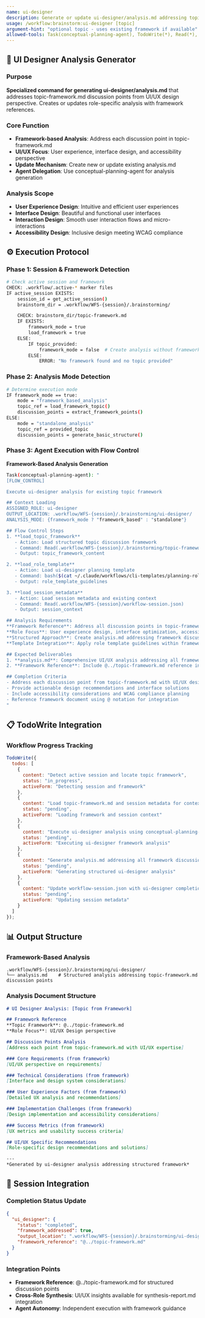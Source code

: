 ```yaml
---
name: ui-designer
description: Generate or update ui-designer/analysis.md addressing topic-framework discussion points
usage: /workflow:brainstorm:ui-designer [topic]
argument-hint: "optional topic - uses existing framework if available"
allowed-tools: Task(conceptual-planning-agent), TodoWrite(*), Read(*), Write(*)
---
```


## 🎨 **UI Designer Analysis Generator**

### Purpose
**Specialized command for generating ui-designer/analysis.md** that addresses topic-framework.md discussion points from UI/UX design perspective. Creates or updates role-specific analysis with framework references.

### Core Function
- **Framework-based Analysis**: Address each discussion point in topic-framework.md
- **UI/UX Focus**: User experience, interface design, and accessibility perspective
- **Update Mechanism**: Create new or update existing analysis.md
- **Agent Delegation**: Use conceptual-planning-agent for analysis generation

### Analysis Scope
- **User Experience Design**: Intuitive and efficient user experiences
- **Interface Design**: Beautiful and functional user interfaces
- **Interaction Design**: Smooth user interaction flows and micro-interactions
- **Accessibility Design**: Inclusive design meeting WCAG compliance

## ⚙️ **Execution Protocol**

### Phase 1: Session & Framework Detection
```bash
# Check active session and framework
CHECK: .workflow/.active-* marker files
IF active_session EXISTS:
    session_id = get_active_session()
    brainstorm_dir = .workflow/WFS-{session}/.brainstorming/

    CHECK: brainstorm_dir/topic-framework.md
    IF EXISTS:
        framework_mode = true
        load_framework = true
    ELSE:
        IF topic_provided:
            framework_mode = false  # Create analysis without framework
        ELSE:
            ERROR: "No framework found and no topic provided"
```

### Phase 2: Analysis Mode Detection
```bash
# Determine execution mode
IF framework_mode == true:
    mode = "framework_based_analysis"
    topic_ref = load_framework_topic()
    discussion_points = extract_framework_points()
ELSE:
    mode = "standalone_analysis"
    topic_ref = provided_topic
    discussion_points = generate_basic_structure()
```

### Phase 3: Agent Execution with Flow Control
**Framework-Based Analysis Generation**

```bash
Task(conceptual-planning-agent): "
[FLOW_CONTROL]

Execute ui-designer analysis for existing topic framework

## Context Loading
ASSIGNED_ROLE: ui-designer
OUTPUT_LOCATION: .workflow/WFS-{session}/.brainstorming/ui-designer/
ANALYSIS_MODE: {framework_mode ? "framework_based" : "standalone"}

## Flow Control Steps
1. **load_topic_framework**
   - Action: Load structured topic discussion framework
   - Command: Read(.workflow/WFS-{session}/.brainstorming/topic-framework.md)
   - Output: topic_framework_content

2. **load_role_template**
   - Action: Load ui-designer planning template
   - Command: bash($(cat ~/.claude/workflows/cli-templates/planning-roles/ui-designer.md))
   - Output: role_template_guidelines

3. **load_session_metadata**
   - Action: Load session metadata and existing context
   - Command: Read(.workflow/WFS-{session}/workflow-session.json)
   - Output: session_context

## Analysis Requirements
**Framework Reference**: Address all discussion points in topic-framework.md from UI/UX perspective
**Role Focus**: User experience design, interface optimization, accessibility compliance
**Structured Approach**: Create analysis.md addressing framework discussion points
**Template Integration**: Apply role template guidelines within framework structure

## Expected Deliverables
1. **analysis.md**: Comprehensive UI/UX analysis addressing all framework discussion points
2. **Framework Reference**: Include @../topic-framework.md reference in analysis

## Completion Criteria
- Address each discussion point from topic-framework.md with UI/UX design expertise
- Provide actionable design recommendations and interface solutions
- Include accessibility considerations and WCAG compliance planning
- Reference framework document using @ notation for integration
"
```

## 📋 **TodoWrite Integration**

### Workflow Progress Tracking
```javascript
TodoWrite({
  todos: [
    {
      content: "Detect active session and locate topic framework",
      status: "in_progress",
      activeForm: "Detecting session and framework"
    },
    {
      content: "Load topic-framework.md and session metadata for context",
      status: "pending",
      activeForm: "Loading framework and session context"
    },
    {
      content: "Execute ui-designer analysis using conceptual-planning-agent with FLOW_CONTROL",
      status: "pending",
      activeForm: "Executing ui-designer framework analysis"
    },
    {
      content: "Generate analysis.md addressing all framework discussion points",
      status: "pending",
      activeForm: "Generating structured ui-designer analysis"
    },
    {
      content: "Update workflow-session.json with ui-designer completion status",
      status: "pending",
      activeForm: "Updating session metadata"
    }
  ]
});
```

## 📊 **Output Structure**

### Framework-Based Analysis
```
.workflow/WFS-{session}/.brainstorming/ui-designer/
└── analysis.md    # Structured analysis addressing topic-framework.md discussion points
```

### Analysis Document Structure
```markdown
# UI Designer Analysis: [Topic from Framework]

## Framework Reference
**Topic Framework**: @../topic-framework.md
**Role Focus**: UI/UX Design perspective

## Discussion Points Analysis
[Address each point from topic-framework.md with UI/UX expertise]

### Core Requirements (from framework)
[UI/UX perspective on requirements]

### Technical Considerations (from framework)
[Interface and design system considerations]

### User Experience Factors (from framework)
[Detailed UX analysis and recommendations]

### Implementation Challenges (from framework)
[Design implementation and accessibility considerations]

### Success Metrics (from framework)
[UX metrics and usability success criteria]

## UI/UX Specific Recommendations
[Role-specific design recommendations and solutions]

---
*Generated by ui-designer analysis addressing structured framework*
```

## 🔄 **Session Integration**

### Completion Status Update
```json
{
  "ui_designer": {
    "status": "completed",
    "framework_addressed": true,
    "output_location": ".workflow/WFS-{session}/.brainstorming/ui-designer/analysis.md",
    "framework_reference": "@../topic-framework.md"
  }
}
```

### Integration Points
- **Framework Reference**: @../topic-framework.md for structured discussion points
- **Cross-Role Synthesis**: UI/UX insights available for synthesis-report.md integration
- **Agent Autonomy**: Independent execution with framework guidance
